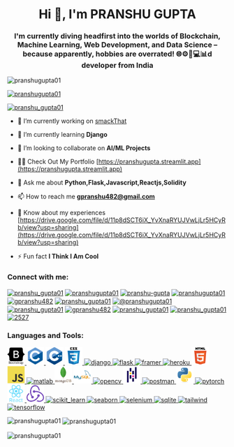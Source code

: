 <h1 align="center">Hi 👋, I'm PRANSHU GUPTA</h1>
<h3 align="center">I'm currently diving headfirst into the worlds of Blockchain, Machine Learning, Web Development, and Data Science – because apparently, hobbies are overrated! 🌐⚙️🤖💻📊d developer from India</h3>

<p align="left"> <img src="https://komarev.com/ghpvc/?username=pranshugupta01&label=Profile%20views&color=0e75b6&style=flat" alt="pranshugupta01" /> </p>

<p align="left"> <a href="https://github.com/ryo-ma/github-profile-trophy"><img src="https://github-profile-trophy.vercel.app/?username=pranshugupta01" alt="pranshugupta01" /></a> </p>

<p align="left"> <a href="https://twitter.com/pranshu_gupta01" target="blank"><img src="https://img.shields.io/twitter/follow/pranshu_gupta01?logo=twitter&style=for-the-badge" alt="pranshu_gupta01" /></a> </p>

- 🔭 I’m currently working on [smackThat](https://github.com/pranshugupta01/smackThat)

- 🌱 I’m currently learning **Django**

- 👯 I’m looking to collaborate on **AI/ML Projects**

- 👨‍💻 Check Out My Portfolio [https://pranshugupta.streamlit.app](https://pranshugupta.streamlit.app)

- 💬 Ask me about **Python,Flask,Javascript,Reactjs,Solidity**

- 📫 How to reach me **gpranshu482@gmail.com**

- 📄 Know about my experiences [https://drive.google.com/file/d/11p8dSCT6iX_YvXnaRYUJVwLjLr5HCyRb/view?usp=sharing](https://drive.google.com/file/d/11p8dSCT6iX_YvXnaRYUJVwLjLr5HCyRb/view?usp=sharing)

- ⚡ Fun fact **I Think I Am Cool**

<h3 align="left">Connect with me:</h3>
<p align="left">
<a href="https://twitter.com/pranshu_gupta01" target="blank"><img align="center" src="https://raw.githubusercontent.com/rahuldkjain/github-profile-readme-generator/master/src/images/icons/Social/twitter.svg" alt="pranshu_gupta01" height="30" width="40" /></a>
<a href="https://linkedin.com/in/pranshugupta01" target="blank"><img align="center" src="https://raw.githubusercontent.com/rahuldkjain/github-profile-readme-generator/master/src/images/icons/Social/linked-in-alt.svg" alt="pranshugupta01" height="30" width="40" /></a>
<a href="https://stackoverflow.com/users/pranshu-gupta" target="blank"><img align="center" src="https://raw.githubusercontent.com/rahuldkjain/github-profile-readme-generator/master/src/images/icons/Social/stack-overflow.svg" alt="pranshu-gupta" height="30" width="40" /></a>
<a href="https://kaggle.com/pranshugupta01" target="blank"><img align="center" src="https://raw.githubusercontent.com/rahuldkjain/github-profile-readme-generator/master/src/images/icons/Social/kaggle.svg" alt="pranshugupta01" height="30" width="40" /></a>
<a href="https://fb.com/gpranshu482" target="blank"><img align="center" src="https://raw.githubusercontent.com/rahuldkjain/github-profile-readme-generator/master/src/images/icons/Social/facebook.svg" alt="gpranshu482" height="30" width="40" /></a>
<a href="https://instagram.com/pranshu_gupta01" target="blank"><img align="center" src="https://raw.githubusercontent.com/rahuldkjain/github-profile-readme-generator/master/src/images/icons/Social/instagram.svg" alt="pranshu_gupta01" height="30" width="40" /></a>
<a href="https://medium.com/@pranshugupta01" target="blank"><img align="center" src="https://raw.githubusercontent.com/rahuldkjain/github-profile-readme-generator/master/src/images/icons/Social/medium.svg" alt="@pranshugupta01" height="30" width="40" /></a>
<a href="https://www.codechef.com/users/pranshu_gupta01" target="blank"><img align="center" src="https://cdn.jsdelivr.net/npm/simple-icons@3.1.0/icons/codechef.svg" alt="pranshu_gupta01" height="30" width="40" /></a>
<a href="https://www.hackerrank.com/gpranshu482" target="blank"><img align="center" src="https://raw.githubusercontent.com/rahuldkjain/github-profile-readme-generator/master/src/images/icons/Social/hackerrank.svg" alt="gpranshu482" height="30" width="40" /></a>
<a href="https://codeforces.com/profile/pranshu_gupta01" target="blank"><img align="center" src="https://raw.githubusercontent.com/rahuldkjain/github-profile-readme-generator/master/src/images/icons/Social/codeforces.svg" alt="pranshu_gupta01" height="30" width="40" /></a>
<a href="https://www.leetcode.com/pranshu_gupta01" target="blank"><img align="center" src="https://raw.githubusercontent.com/rahuldkjain/github-profile-readme-generator/master/src/images/icons/Social/leet-code.svg" alt="pranshu_gupta01" height="30" width="40" /></a>
<a href="https://discord.gg/2527" target="blank"><img align="center" src="https://raw.githubusercontent.com/rahuldkjain/github-profile-readme-generator/master/src/images/icons/Social/discord.svg" alt="2527" height="30" width="40" /></a>
</p>

<h3 align="left">Languages and Tools:</h3>
<p align="left"> <a href="https://getbootstrap.com" target="_blank" rel="noreferrer"> <img src="https://raw.githubusercontent.com/devicons/devicon/master/icons/bootstrap/bootstrap-plain-wordmark.svg" alt="bootstrap" width="40" height="40"/> </a> <a href="https://www.cprogramming.com/" target="_blank" rel="noreferrer"> <img src="https://raw.githubusercontent.com/devicons/devicon/master/icons/c/c-original.svg" alt="c" width="40" height="40"/> </a> <a href="https://www.w3schools.com/cpp/" target="_blank" rel="noreferrer"> <img src="https://raw.githubusercontent.com/devicons/devicon/master/icons/cplusplus/cplusplus-original.svg" alt="cplusplus" width="40" height="40"/> </a> <a href="https://www.w3schools.com/css/" target="_blank" rel="noreferrer"> <img src="https://raw.githubusercontent.com/devicons/devicon/master/icons/css3/css3-original-wordmark.svg" alt="css3" width="40" height="40"/> </a> <a href="https://www.djangoproject.com/" target="_blank" rel="noreferrer"> <img src="https://cdn.worldvectorlogo.com/logos/django.svg" alt="django" width="40" height="40"/> </a> <a href="https://flask.palletsprojects.com/" target="_blank" rel="noreferrer"> <img src="https://www.vectorlogo.zone/logos/pocoo_flask/pocoo_flask-icon.svg" alt="flask" width="40" height="40"/> </a> <a href="https://www.framer.com/" target="_blank" rel="noreferrer"> <img src="https://www.vectorlogo.zone/logos/framer/framer-icon.svg" alt="framer" width="40" height="40"/> </a> <a href="https://heroku.com" target="_blank" rel="noreferrer"> <img src="https://www.vectorlogo.zone/logos/heroku/heroku-icon.svg" alt="heroku" width="40" height="40"/> </a> <a href="https://www.w3.org/html/" target="_blank" rel="noreferrer"> <img src="https://raw.githubusercontent.com/devicons/devicon/master/icons/html5/html5-original-wordmark.svg" alt="html5" width="40" height="40"/> </a> <a href="https://developer.mozilla.org/en-US/docs/Web/JavaScript" target="_blank" rel="noreferrer"> <img src="https://raw.githubusercontent.com/devicons/devicon/master/icons/javascript/javascript-original.svg" alt="javascript" width="40" height="40"/> </a> <a href="https://www.mathworks.com/" target="_blank" rel="noreferrer"> <img src="https://upload.wikimedia.org/wikipedia/commons/2/21/Matlab_Logo.png" alt="matlab" width="40" height="40"/> </a> <a href="https://www.mongodb.com/" target="_blank" rel="noreferrer"> <img src="https://raw.githubusercontent.com/devicons/devicon/master/icons/mongodb/mongodb-original-wordmark.svg" alt="mongodb" width="40" height="40"/> </a> <a href="https://www.mysql.com/" target="_blank" rel="noreferrer"> <img src="https://raw.githubusercontent.com/devicons/devicon/master/icons/mysql/mysql-original-wordmark.svg" alt="mysql" width="40" height="40"/> </a> <a href="https://opencv.org/" target="_blank" rel="noreferrer"> <img src="https://www.vectorlogo.zone/logos/opencv/opencv-icon.svg" alt="opencv" width="40" height="40"/> </a> <a href="https://pandas.pydata.org/" target="_blank" rel="noreferrer"> <img src="https://raw.githubusercontent.com/devicons/devicon/2ae2a900d2f041da66e950e4d48052658d850630/icons/pandas/pandas-original.svg" alt="pandas" width="40" height="40"/> </a> <a href="https://postman.com" target="_blank" rel="noreferrer"> <img src="https://www.vectorlogo.zone/logos/getpostman/getpostman-icon.svg" alt="postman" width="40" height="40"/> </a> <a href="https://www.python.org" target="_blank" rel="noreferrer"> <img src="https://raw.githubusercontent.com/devicons/devicon/master/icons/python/python-original.svg" alt="python" width="40" height="40"/> </a> <a href="https://pytorch.org/" target="_blank" rel="noreferrer"> <img src="https://www.vectorlogo.zone/logos/pytorch/pytorch-icon.svg" alt="pytorch" width="40" height="40"/> </a> <a href="https://reactjs.org/" target="_blank" rel="noreferrer"> <img src="https://raw.githubusercontent.com/devicons/devicon/master/icons/react/react-original-wordmark.svg" alt="react" width="40" height="40"/> </a> <a href="https://redux.js.org" target="_blank" rel="noreferrer"> <img src="https://raw.githubusercontent.com/devicons/devicon/master/icons/redux/redux-original.svg" alt="redux" width="40" height="40"/> </a> <a href="https://scikit-learn.org/" target="_blank" rel="noreferrer"> <img src="https://upload.wikimedia.org/wikipedia/commons/0/05/Scikit_learn_logo_small.svg" alt="scikit_learn" width="40" height="40"/> </a> <a href="https://seaborn.pydata.org/" target="_blank" rel="noreferrer"> <img src="https://seaborn.pydata.org/_images/logo-mark-lightbg.svg" alt="seaborn" width="40" height="40"/> </a> <a href="https://www.selenium.dev" target="_blank" rel="noreferrer"> <img src="https://raw.githubusercontent.com/detain/svg-logos/780f25886640cef088af994181646db2f6b1a3f8/svg/selenium-logo.svg" alt="selenium" width="40" height="40"/> </a> <a href="https://www.sqlite.org/" target="_blank" rel="noreferrer"> <img src="https://www.vectorlogo.zone/logos/sqlite/sqlite-icon.svg" alt="sqlite" width="40" height="40"/> </a> <a href="https://tailwindcss.com/" target="_blank" rel="noreferrer"> <img src="https://www.vectorlogo.zone/logos/tailwindcss/tailwindcss-icon.svg" alt="tailwind" width="40" height="40"/> </a> <a href="https://www.tensorflow.org" target="_blank" rel="noreferrer"> <img src="https://www.vectorlogo.zone/logos/tensorflow/tensorflow-icon.svg" alt="tensorflow" width="40" height="40"/> </a> </p>

<p><img align="left" src="https://github-readme-stats.vercel.app/api/top-langs?username=pranshugupta01&show_icons=true&locale=en&layout=compact" alt="pranshugupta01" /></p>

<p>&nbsp;<img align="center" src="https://github-readme-stats.vercel.app/api?username=pranshugupta01&show_icons=true&locale=en" alt="pranshugupta01" /></p>

<p><img align="center" src="https://github-readme-streak-stats.herokuapp.com/?user=pranshugupta01&" alt="pranshugupta01" /></p>
